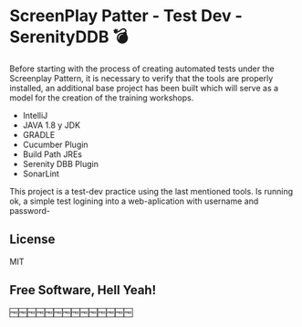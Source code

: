 # ScreenPlay Patter - Test Dev - SerenityDDB 💣

Before starting with the process of creating automated tests under the Screenplay Pattern, it is necessary to verify that the tools are properly installed, an additional base project has been built which will serve as a model for the creation of the training workshops.

- IntelliJ
- JAVA 1.8 y JDK
- GRADLE
- Cucumber Plugin
- Build Path JREs
- Serenity DBB Plugin
- SonarLint

This project is a test-dev practice using the last mentioned tools.
Is running ok, a simple test logining into a web-aplication with username and password-

License
----
MIT

**Free Software, Hell Yeah!** 
----
🆓🆓🆓🆓🆓🆓🆓🆓🆓🆓🆓🆓🆓🆓
